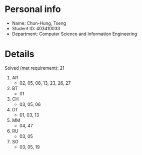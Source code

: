 # Personal info

* Name: Chun-Hung, Tseng
* Student ID: 403410033
* Department: Computer Science and Information Engineering

# Details

Solved (met requirement): 21

1. AR
    * 02, 05, 08, 13, 23, 26, 27
2. BT
    * 01
3. CH
    * 03, 05, 06
4. DT
    * 01, 03, 13
5. MM
    * 04, 47
6. RU
    * 03, 05
7. SO
    * 03, 05, 19
